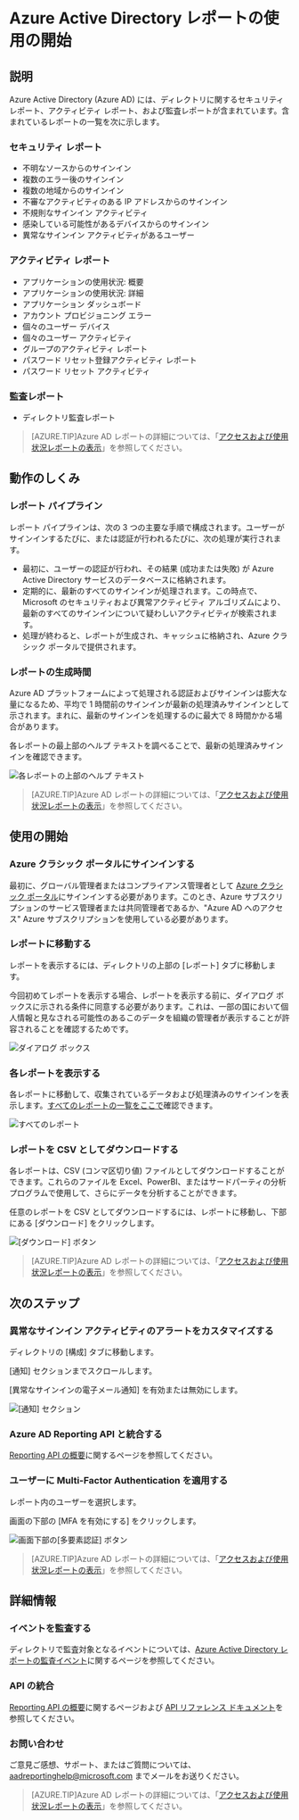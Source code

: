 <properties
   pageTitle="Azure Active Directory レポート: 使用の開始 | Microsoft Azure"
   description="Azure Active Directory レポートで使用可能なさまざまなレポートが一覧表示します。"
   services="active-directory"
   documentationCenter=""
   authors="curtand"
   manager="stevenpo"
   editor=""/>

<tags
   ms.service="active-directory"
   ms.devlang="na"
   ms.topic="article"
   ms.tgt_pltfrm="na"
   ms.workload="identity"
   ms.date="12/01/2015"
   ms.author="curtand;kenhoff"/>

# Azure Active Directory レポートの使用の開始

## 説明

Azure Active Directory (Azure AD) には、ディレクトリに関するセキュリティ レポート、アクティビティ レポート、および監査レポートが含まれています。含まれているレポートの一覧を次に示します。

### セキュリティ レポート

- 不明なソースからのサインイン
- 複数のエラー後のサインイン
- 複数の地域からのサインイン
- 不審なアクティビティのある IP アドレスからのサインイン
- 不規則なサインイン アクティビティ
- 感染している可能性があるデバイスからのサインイン
- 異常なサインイン アクティビティがあるユーザー

### アクティビティ レポート

- アプリケーションの使用状況: 概要
- アプリケーションの使用状況: 詳細
- アプリケーション ダッシュボード
- アカウント プロビジョニング エラー
- 個々のユーザー デバイス
- 個々のユーザー アクティビティ
- グループのアクティビティ レポート
- パスワード リセット登録アクティビティ レポート
- パスワード リセット アクティビティ

### 監査レポート

- ディレクトリ監査レポート

> [AZURE.TIP]Azure AD レポートの詳細については、「[アクセスおよび使用状況レポートの表示](active-directory-view-access-usage-reports.md)」を参照してください。



## 動作のしくみ


### レポート パイプライン

レポート パイプラインは、次の 3 つの主要な手順で構成されます。ユーザーがサインインするたびに、または認証が行われるたびに、次の処理が実行されます。

- 最初に、ユーザーの認証が行われ、その結果 (成功または失敗) が Azure Active Directory サービスのデータベースに格納されます。
- 定期的に、最新のすべてのサインインが処理されます。この時点で、Microsoft のセキュリティおよび異常アクティビティ アルゴリズムにより、最新のすべてのサインインについて疑わしいアクティビティが検索されます。
- 処理が終わると、レポートが生成され、キャッシュに格納され、Azure クラシック ポータルで提供されます。

### レポートの生成時間

Azure AD プラットフォームによって処理される認証およびサインインは膨大な量になるため、平均で 1 時間前のサインインが最新の処理済みサインインとして示されます。まれに、最新のサインインを処理するのに最大で 8 時間かかる場合があります。

各レポートの最上部のヘルプ テキストを調べることで、最新の処理済みサインインを確認できます。

![各レポートの上部のヘルプ テキスト](./media/active-directory-reporting-getting-started/reportingWatermark.PNG)

> [AZURE.TIP]Azure AD レポートの詳細については、「[アクセスおよび使用状況レポートの表示](active-directory-view-access-usage-reports.md)」を参照してください。



## 使用の開始


### Azure クラシック ポータルにサインインする

最初に、グローバル管理者またはコンプライアンス管理者として [Azure クラシック ポータル](https://manage.windowsazure.com)にサインインする必要があります。このとき、Azure サブスクリプションのサービス管理者または共同管理者であるか、"Azure AD へのアクセス" Azure サブスクリプションを使用している必要があります。

### レポートに移動する

レポートを表示するには、ディレクトリの上部の [レポート] タブに移動します。

今回初めてレポートを表示する場合、レポートを表示する前に、ダイアログ ボックスに示される条件に同意する必要があります。これは、一部の国において個人情報と見なされる可能性のあるこのデータを組織の管理者が表示することが許容されることを確認するためです。

![ダイアログ ボックス](./media/active-directory-reporting-getting-started/dialogBox.png)

### 各レポートを表示する

各レポートに移動して、収集されているデータおよび処理済みのサインインを表示します。[すべてのレポートの一覧をここで](active-directory-reporting-what-it-is.md)確認できます。

![すべてのレポート](./media/active-directory-reporting-getting-started/reportsMain.png)

### レポートを CSV としてダウンロードする

各レポートは、CSV (コンマ区切り値) ファイルとしてダウンロードすることができます。これらのファイルを Excel、PowerBI、またはサードパーティの分析プログラムで使用して、さらにデータを分析することができます。

任意のレポートを CSV としてダウンロードするには、レポートに移動し、下部にある [ダウンロード] をクリックします。

![[ダウンロード] ボタン](./media/active-directory-reporting-getting-started/downloadButton.png)

> [AZURE.TIP]Azure AD レポートの詳細については、「[アクセスおよび使用状況レポートの表示](active-directory-view-access-usage-reports.md)」を参照してください。





## 次のステップ

### 異常なサインイン アクティビティのアラートをカスタマイズする

ディレクトリの [構成] タブに移動します。

[通知] セクションまでスクロールします。

[異常なサインインの電子メール通知] を有効または無効にします。

![[通知] セクション](./media/active-directory-reporting-getting-started/notificationsSection.png)

### Azure AD Reporting API と統合する

[Reporting API の概要](active-directory-reporting-api-getting-started.md)に関するページを参照してください。

### ユーザーに Multi-Factor Authentication を適用する

レポート内のユーザーを選択します。

画面の下部の [MFA を有効にする] をクリックします。

![画面下部の[多要素認証] ボタン](./media/active-directory-reporting-getting-started/mfaButton.png)

> [AZURE.TIP]Azure AD レポートの詳細については、「[アクセスおよび使用状況レポートの表示](active-directory-view-access-usage-reports.md)」を参照してください。




## 詳細情報


### イベントを監査する

ディレクトリで監査対象となるイベントについては、[Azure Active Directory レポートの監査イベント](active-directory-reporting-audit-events.md)に関するページを参照してください。

### API の統合

[Reporting API の概要](active-directory-reporting-api-getting-started.md)に関するページおよび [API リファレンス ドキュメント](https://msdn.microsoft.com/library/azure/mt126081.aspx)を参照してください。

### お問い合わせ

ご意見ご感想、サポート、またはご質問については、[aadreportinghelp@microsoft.com](mailto:aadreportinghelp@microsoft.com) までメールをお送りください。

> [AZURE.TIP]Azure AD レポートの詳細については、「[アクセスおよび使用状況レポートの表示](active-directory-view-access-usage-reports.md)」を参照してください。

<!---HONumber=AcomDC_1203_2015-->